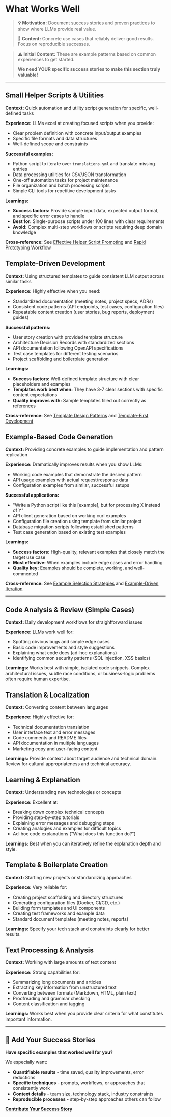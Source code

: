 # What Works Well

> **💡 Motivation:** Document success stories and proven practices to show where LLMs provide real value.
> 
> **📝 Content:** Concrete use cases that reliably deliver good results. Focus on reproducible successes.

> **⚠️ Initial Content:** These are example patterns based on common experiences to get started.
> 
> **We need YOUR specific success stories to make this section truly valuable!**

---

## Small Helper Scripts & Utilities
**Context:** Quick automation and utility script generation for specific, well-defined tasks

**Experience:** LLMs excel at creating focused scripts when you provide:
- Clear problem definition with concrete input/output examples
- Specific file formats and data structures
- Well-defined scope and constraints

**Successful examples:**
- Python script to iterate over `translations.yml` and translate missing entries
- Data processing utilities for CSV/JSON transformation
- One-off automation tasks for project maintenance
- File organization and batch processing scripts
- Simple CLI tools for repetitive development tasks

**Learnings:** 
- **Success factors:** Provide sample input data, expected output format, and specific error cases to handle
- **Best for:** Single-purpose scripts under 100 lines with clear requirements
- **Avoid:** Complex multi-step workflows or scripts requiring deep domain knowledge

**Cross-reference:** See [Effective Helper Script Prompting](04-tips-and-tricks.md#effective-helper-script-prompting) and [Rapid Prototyping Workflow](05-workflows.md#rapid-prototyping-with-helper-scripts)

## Template-Driven Development
**Context:** Using structured templates to guide consistent LLM output across similar tasks

**Experience:** Highly effective when you need:
- Standardized documentation (meeting notes, project specs, ADRs)
- Consistent code patterns (API endpoints, test cases, configuration files)
- Repeatable content creation (user stories, bug reports, deployment guides)

**Successful patterns:**
- User story creation with provided template structure
- Architecture Decision Records with standardized sections
- API documentation following OpenAPI specifications
- Test case templates for different testing scenarios
- Project scaffolding and boilerplate generation

**Learnings:**
- **Success factors:** Well-defined template structure with clear placeholders and examples
- **Templates work best when:** They have 3-7 clear sections with specific content expectations
- **Quality improves with:** Sample templates filled out correctly as references

**Cross-reference:** See [Template Design Patterns](04-tips-and-tricks.md#template-design-patterns) and [Template-First Development](05-workflows.md#template-first-development)

## Example-Based Code Generation
**Context:** Providing concrete examples to guide implementation and pattern replication

**Experience:** Dramatically improves results when you show LLMs:
- Working code examples that demonstrate the desired pattern
- API usage examples with actual request/response data
- Configuration examples from similar, successful setups

**Successful applications:**
- "Write a Python script like this [example], but for processing X instead of Y"
- API client generation based on working curl examples
- Configuration file creation using template from similar project
- Database migration scripts following established patterns
- Test case generation based on existing test examples

**Learnings:**
- **Success factors:** High-quality, relevant examples that closely match the target use case
- **Most effective:** When examples include edge cases and error handling
- **Quality key:** Examples should be complete, working, and well-commented

**Cross-reference:** See [Example Selection Strategies](04-tips-and-tricks.md#example-selection-strategies) and [Example-Driven Iteration](05-workflows.md#example-driven-iteration)

---

## Code Analysis & Review (Simple Cases)
**Context:** Daily development workflows for straightforward issues

**Experience:** LLMs work well for:
- Spotting obvious bugs and simple edge cases
- Basic code improvements and style suggestions
- Explaining what code does (ad-hoc explanations)
- Identifying common security patterns (SQL injection, XSS basics)

**Learnings:** Works best with simple, isolated code snippets. Complex architectural issues, subtle race conditions, or business-logic problems often require human expertise.

## Translation & Localization
**Context:** Converting content between languages

**Experience:** Highly effective for:
- Technical documentation translation
- User interface text and error messages
- Code comments and README files
- API documentation in multiple languages
- Marketing copy and user-facing content

**Learnings:** Provide context about target audience and technical domain. Review for cultural appropriateness and technical accuracy.

## Learning & Explanation
**Context:** Understanding new technologies or concepts

**Experience:** Excellent at:
- Breaking down complex technical concepts
- Providing step-by-step tutorials
- Explaining error messages and debugging steps
- Creating analogies and examples for difficult topics
- Ad-hoc code explanations ("What does this function do?")

**Learnings:** Best when you can iteratively refine the explanation depth and style.

## Template & Boilerplate Creation
**Context:** Starting new projects or standardizing approaches

**Experience:** Very reliable for:
- Creating project scaffolding and directory structures
- Generating configuration files (Docker, CI/CD, etc.)
- Building form templates and UI components
- Creating test frameworks and example data
- Standard document templates (meeting notes, reports)

**Learnings:** Specify your tech stack and constraints clearly for better results.

## Text Processing & Analysis
**Context:** Working with large amounts of text content

**Experience:** Strong capabilities for:
- Summarizing long documents and articles
- Extracting key information from unstructured text
- Converting between formats (Markdown, HTML, plain text)
- Proofreading and grammar checking
- Content classification and tagging

**Learnings:** Works best when you provide clear criteria for what constitutes important information.

---

## 🚀 Add Your Success Stories

**Have specific examples that worked well for you?** 

We especially want:
- **Quantifiable results** - time saved, quality improvements, error reductions
- **Specific techniques** - prompts, workflows, or approaches that consistently work
- **Context details** - team size, technology stack, industry constraints
- **Reproducible processes** - step-by-step approaches others can follow

**[Contribute Your Success Story](CONTRIBUTING.md)**
